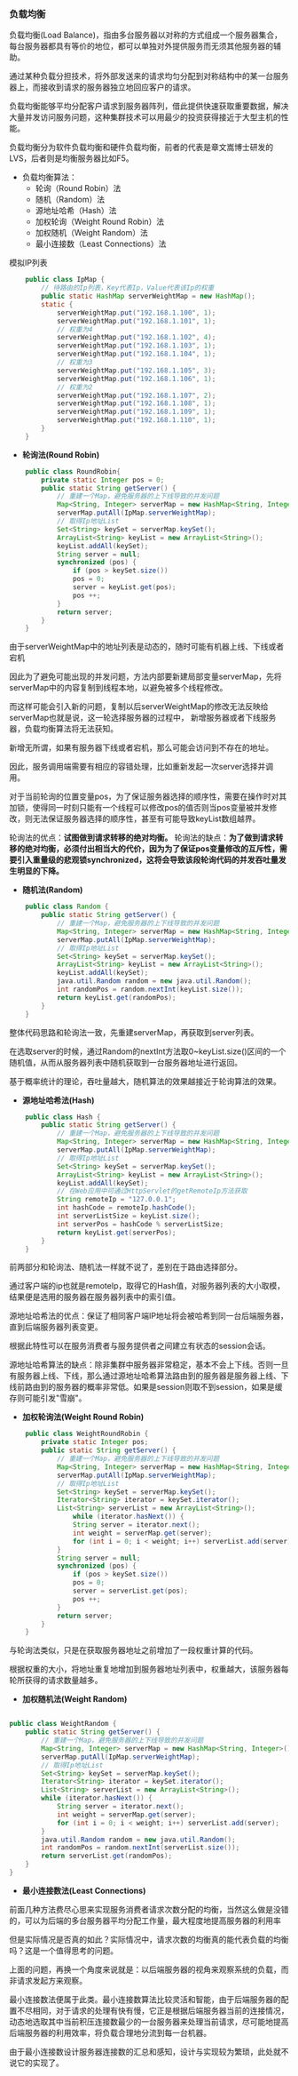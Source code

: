 ### 负载均衡

负载均衡(Load Balance)，指由多台服务器以对称的方式组成一个服务器集合，每台服务器都具有等价的地位，都可以单独对外提供服务而无须其他服务器的辅助。

通过某种负载分担技术，将外部发送来的请求均匀分配到对称结构中的某一台服务器上，而接收到请求的服务器独立地回应客户的请求。

负载均衡能够平均分配客户请求到服务器阵列，借此提供快速获取重要数据，解决大量并发访问服务问题，这种集群技术可以用最少的投资获得接近于大型主机的性能。

负载均衡分为软件负载均衡和硬件负载均衡，前者的代表是章文嵩博士研发的LVS，后者则是均衡服务器比如F5。

* 负载均衡算法：
    - 轮询（Round Robin）法
    - 随机（Random）法
    - 源地址哈希（Hash）法
    - 加权轮询（Weight Round Robin）法
    - 加权随机（Weight Random）法
    - 最小连接数（Least Connections）法

模拟IP列表

```java
    public class IpMap {
        // 待路由的Ip列表，Key代表Ip，Value代表该Ip的权重
        public static HashMap serverWeightMap = new HashMap();
        static {
            serverWeightMap.put("192.168.1.100", 1);
            serverWeightMap.put("192.168.1.101", 1);
            // 权重为4
            serverWeightMap.put("192.168.1.102", 4);
            serverWeightMap.put("192.168.1.103", 1);
            serverWeightMap.put("192.168.1.104", 1);
            // 权重为3
            serverWeightMap.put("192.168.1.105", 3);
            serverWeightMap.put("192.168.1.106", 1);
            // 权重为2
            serverWeightMap.put("192.168.1.107", 2);
            serverWeightMap.put("192.168.1.108", 1);
            serverWeightMap.put("192.168.1.109", 1);
            serverWeightMap.put("192.168.1.110", 1);
        }
    }
```

* **轮询法(Round Robin)**

```java
    public class RoundRobin{
        private static Integer pos = 0;
        public static String getServer() {
            // 重建一个Map，避免服务器的上下线导致的并发问题
            Map<String, Integer> serverMap = new HashMap<String, Integer>();
            serverMap.putAll(IpMap.serverWeightMap);
            // 取得Ip地址List
            Set<String> keySet = serverMap.keySet();
            ArrayList<String> keyList = new ArrayList<String>();
            keyList.addAll(keySet);
            String server = null;
            synchronized (pos) {
                if (pos > keySet.size())
                pos = 0;
                server = keyList.get(pos);
                pos ++;
            }
            return server;
        }
    }
```

由于serverWeightMap中的地址列表是动态的，随时可能有机器上线、下线或者宕机

因此为了避免可能出现的并发问题，方法内部要新建局部变量serverMap，先将serverMap中的内容复制到线程本地，以避免被多个线程修改。

而这样可能会引入新的问题，复制以后serverWeightMap的修改无法反映给serverMap也就是说，这一轮选择服务器的过程中， 新增服务器或者下线服务器，负载均衡算法将无法获知。

新增无所谓，如果有服务器下线或者宕机，那么可能会访问到不存在的地址。

因此，服务调用端需要有相应的容错处理，比如重新发起一次server选择并调用。

对于当前轮询的位置变量pos，为了保证服务器选择的顺序性，需要在操作时对其加锁，使得同一时刻只能有一个线程可以修改pos的值否则当pos变量被并发修改，则无法保证服务器选择的顺序性，甚至有可能导致keyList数组越界。

轮询法的优点：**试图做到请求转移的绝对均衡。**
轮询法的缺点：**为了做到请求转移的绝对均衡，必须付出相当大的代价，因为为了保证pos变量修改的互斥性，需要引入重量级的悲观锁synchronized，这将会导致该段轮询代码的并发吞吐量发生明显的下降。**

* **随机法(Random)**

```java
    public class Random {
        public static String getServer() {
            // 重建一个Map，避免服务器的上下线导致的并发问题
            Map<String, Integer> serverMap = new HashMap<String, Integer>();
            serverMap.putAll(IpMap.serverWeightMap);
            // 取得Ip地址List
            Set<String> keySet = serverMap.keySet();
            ArrayList<String> keyList = new ArrayList<String>();
            keyList.addAll(keySet);
            java.util.Random random = new java.util.Random();
            int randomPos = random.nextInt(keyList.size());
            return keyList.get(randomPos);
        }
    }
```
整体代码思路和轮询法一致，先重建serverMap，再获取到server列表。

在选取server的时候，通过Random的nextInt方法取0~keyList.size()区间的一个随机值，从而从服务器列表中随机获取到一台服务器地址进行返回。

基于概率统计的理论，吞吐量越大，随机算法的效果越接近于轮询算法的效果。

* **源地址哈希法(Hash)**

```java
    public class Hash {
        public static String getServer() {
            // 重建一个Map，避免服务器的上下线导致的并发问题
            Map<String, Integer> serverMap = new HashMap<String, Integer>();
            serverMap.putAll(IpMap.serverWeightMap);
            // 取得Ip地址List
            Set<String> keySet = serverMap.keySet();
            ArrayList<String> keyList = new ArrayList<String>();
            keyList.addAll(keySet);
            // 在Web应用中可通过HttpServlet的getRemoteIp方法获取
            String remoteIp = "127.0.0.1";
            int hashCode = remoteIp.hashCode();
            int serverListSize = keyList.size();
            int serverPos = hashCode % serverListSize;
            return keyList.get(serverPos);
        }
    }
```

前两部分和轮询法、随机法一样就不说了，差别在于路由选择部分。

通过客户端的ip也就是remoteIp，取得它的Hash值，对服务器列表的大小取模，结果便是选用的服务器在服务器列表中的索引值。

源地址哈希法的优点：保证了相同客户端IP地址将会被哈希到同一台后端服务器，直到后端服务器列表变更。

根据此特性可以在服务消费者与服务提供者之间建立有状态的session会话。

源地址哈希算法的缺点：除非集群中服务器非常稳定，基本不会上下线。否则一旦有服务器上线、下线，那么通过源地址哈希算法路由到的服务器是服务器上线、下线前路由到的服务器的概率非常低。如果是session则取不到session，如果是缓存则可能引发"雪崩"。

* **加权轮询法(Weight Round Robin)**

```java
    public class WeightRoundRobin {
        private static Integer pos;
        public static String getServer() {
            // 重建一个Map，避免服务器的上下线导致的并发问题
            Map<String, Integer> serverMap = new HashMap<String, Integer>();
            serverMap.putAll(IpMap.serverWeightMap);
            // 取得Ip地址List
            Set<String> keySet = serverMap.keySet();
            Iterator<String> iterator = keySet.iterator();
            List<String> serverList = new ArrayList<String>();
                while (iterator.hasNext()) {
                String server = iterator.next();
                int weight = serverMap.get(server);
                for (int i = 0; i < weight; i++) serverList.add(server);
            }
            String server = null;
            synchronized (pos) {
                if (pos > keySet.size())
                pos = 0;
                server = serverList.get(pos);
                pos ++;
            }
            return server;
        }
    }
```
与轮询法类似，只是在获取服务器地址之前增加了一段权重计算的代码。

根据权重的大小，将地址重复地增加到服务器地址列表中，权重越大，该服务器每轮所获得的请求数量越多。

* **加权随机法(Weight Random)**

```java

public class WeightRandom {
    public static String getServer() {
        // 重建一个Map，避免服务器的上下线导致的并发问题
        Map<String, Integer> serverMap = new HashMap<String, Integer>();
        serverMap.putAll(IpMap.serverWeightMap);
        // 取得Ip地址List
        Set<String> keySet = serverMap.keySet();
        Iterator<String> iterator = keySet.iterator();
        List<String> serverList = new ArrayList<String>();
        while (iterator.hasNext()) {
            String server = iterator.next();
            int weight = serverMap.get(server);
            for (int i = 0; i < weight; i++) serverList.add(server);
        }
        java.util.Random random = new java.util.Random();
        int randomPos = random.nextInt(serverList.size());
        return serverList.get(randomPos);
    }
}
```

* **最小连接数法(Least Connections)**

前面几种方法费尽心思来实现服务消费者请求次数分配的均衡，当然这么做是没错的，可以为后端的多台服务器平均分配工作量，最大程度地提高服务器的利用率

但是实际情况是否真的如此？实际情况中，请求次数的均衡真的能代表负载的均衡吗？这是一个值得思考的问题。

上面的问题，再换一个角度来说就是：以后端服务器的视角来观察系统的负载，而非请求发起方来观察。

最小连接数法便属于此类。最小连接数算法比较灵活和智能，由于后端服务器的配置不尽相同，对于请求的处理有快有慢，它正是根据后端服务器当前的连接情况，动态地选取其中当前积压连接数最少的一台服务器来处理当前请求，尽可能地提高后端服务器的利用效率，将负载合理地分流到每一台机器。

由于最小连接数设计服务器连接数的汇总和感知，设计与实现较为繁琐，此处就不说它的实现了。



